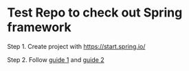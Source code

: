 # Test Repo to check out Spring framework

Step 1. Create project with https://start.spring.io/ 

Step 2. Follow [guide 1](https://spring.io/quickstart) and [guide 2](https://www.youtube.com/watch?v=LSEYdU8Dp9Y&ab_channel=VisualComputerScience)
